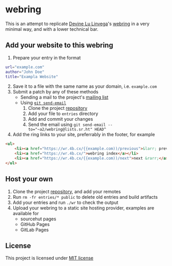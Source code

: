 # webring

This is an attempt to replicate [Devine Lu Linvega](https://wiki.xxiivv.com/site/devine_lu_linvega.html)'s [webring](https://webring.xxiivv.com/) in a very minimal way, and with a lower technical bar.

## Add your website to this webring

1. Prepare your entry in the format
```bash
url="example.com"
author="John Doe"
title="Exampla Website"
```
2. Save it to a file with the same name as your domain, i.e. `example.com`
3. Submit a patch by any of these methods
    - Sending a mail to the project's [mailing list](https://lists.sr.ht/~a2/webring)
    - Using [`git send-email`](https://git-send-email.io/)
        1. Clone the project [repository](https://git.sr.ht/~a2/webring)
        2. Add your file to `entries` directory
        3. Add and commit your changes
        4. Send the email using `git send-email --to="~a2/webring@lists.sr.ht" HEAD^`
4. Add the ring links to your site, preferrably in the footer, for example
```html
<ul>
    <li><a href="https://wr.4b.cx/{{example.com))/previous">&larr; previous</a></li>
    <li><a href="https://wr.4b.cx/">webring index</a></li>
    <li><a href="https://wr.4b.cx/{{example.com))/next">next &rarr;</a></li>
</ul>
```

## Host your own

1. Clone the project [repository](https://git.sr.ht/~a2/webring), and add your remotes
2. Run `rm -fr entries/* public` to delete old entries and build artifacts
3. Add your entries and run `./wr` to check the output
4. Upload your webring to a static site hosting provider, examples are available for
    - sourcehut pages
    - GitHub Pages
    - GitLab Pages

## License

This project is licensed under [MIT license](https://git.sr.ht/~a2/webring/blob/main/LICENSE)